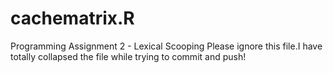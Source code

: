 cachematrix.R
=============

Programming Assignment 2 - Lexical Scooping
Please ignore this file.I have totally collapsed the file while trying to commit and push!
